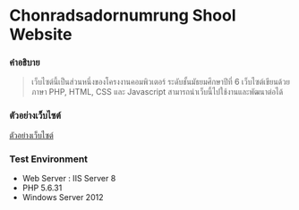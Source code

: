 # Chonradsadornumrung Shool Website

### คำอธิบาย

> เว็บไซต์นี้เป็นส่วนหนึ่งของโครงงานคอมพิวเตอร์ ระดับชั้นมัธยมศึกษาปีที่ 6 เว็บไซต์เขียนด้วยภาษา PHP, HTML, CSS และ Javascript สามารถนำเว็บนี้ไปใช้งานและพัฒนาต่อได้

### ตัวอย่างเว็บไซต์

[ตัวอย่างเว็บไซต์](https://ktnis.me/project/cru_web/)

### Test Environment

- Web Server : IIS Server 8
- PHP 5.6.31
- Windows Server 2012
